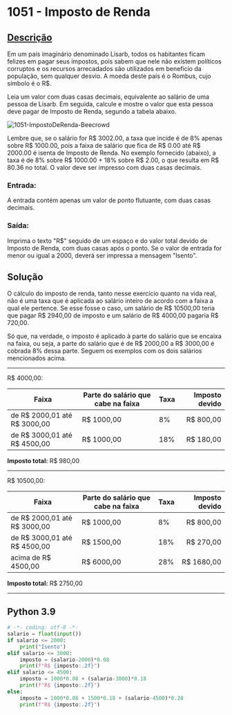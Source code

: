 # 1051 - Imposto de Renda

## [Descrição](https://www.beecrowd.com.br/judge/pt/problems/view/1051)

Em um país imaginário denominado Lisarb, todos os habitantes ficam felizes em pagar seus impostos, pois sabem que nele não existem políticos corruptos e os recursos arrecadados são utilizados em benefício da população, sem qualquer desvio. A moeda deste país é o Rombus, cujo símbolo é o R$.

Leia um valor com duas casas decimais, equivalente ao salário de uma pessoa de Lisarb. Em seguida, calcule e mostre o valor que esta pessoa deve pagar de Imposto de Renda, segundo a tabela abaixo.

![1051-ImpostoDeRenda-Beecrowd](https://resources.beecrowd.com/gallery/images/problems/UOJ_1051_pt.png)

Lembre que, se o salário for R$ 3002.00, a taxa que incide é de 8% apenas sobre R$ 1000.00, pois a faixa de salário que fica de R$ 0.00 até R$ 2000.00 é isenta de Imposto de Renda. No exemplo fornecido (abaixo), a taxa é de 8% sobre R$ 1000.00 + 18% sobre R$ 2.00, o que resulta em R$ 80.36 no total. O valor deve ser impresso com duas casas decimais.

### Entrada:
A entrada contém apenas um valor de ponto flutuante, com duas casas decimais.

### Saída:
Imprima o texto "R$" seguido de um espaço e do valor total devido de Imposto de Renda, com duas casas após o ponto. Se o valor de entrada for menor ou igual a 2000, deverá ser impressa a mensagem "Isento".

## Solução

O cálculo do imposto de renda, tanto nesse exercício quanto na vida real, não é uma taxa que é aplicada ao salário inteiro de acordo com a faixa a qual ele pertence. Se esse fosse o caso, um salário de R$ 10500,00 teria que pagar R$ 2940,00 de imposto e um salário de R$ 4000,00 pagaria R$ 720,00.

Só que, na verdade, o imposto é aplicado à parte do salário que se encaixa na faixa, ou seja, a parte do salário que é de R$ 2000,00 a R$ 3000,00 é cobrada 8% dessa parte. Seguem os exemplos com os dois salários mencionados acima.

---

R$ 4000,00:

| Faixa | Parte do salário que cabe na faixa | Taxa | Imposto devido |
| - | - | - | -: |
| de R$ 2000,01 até R$ 3000,00 | R$ 1000,00 | 8% | R$ 800,00 |
| de R$ 3000,01 até R$ 4500,00 | R$ 1000,00 | 18% | R$ 180,00 |

**Imposto total:** R$ 980,00

---

R$ 10500,00:

| Faixa | Parte do salário que cabe na faixa | Taxa | Imposto devido |
| - | - | - | -: |
| de R$ 2000,01 até R$ 3000,00 | R$ 1000,00 | 8% | R$ 800,00 |
| de R$ 3000,01 até R$ 4500,00 | R$ 1500,00 | 18% | R$ 270,00 |
| acima de R$ 4500,00 | R$ 6000,00 | 28% | R$ 1680,00 |

**Imposto total:** R$ 2750,00

---

## Python 3.9

```Python
# -*- coding: utf-8 -*-
salario = float(input())
if salario <= 2000:
    print("Isento")
elif salario <= 3000:
    imposto = (salario-2000)*0.08
    print(f"R$ {imposto:.2f}")
elif salario <= 4500:
    imposto = 1000*0.08 + (salario-3000)*0.18
    print(f"R$ {imposto:.2f}")
else:
    imposto = 1000*0.08 + 1500*0.18 + (salario-4500)*0.28
    print(f"R$ {imposto:.2f}")
```

